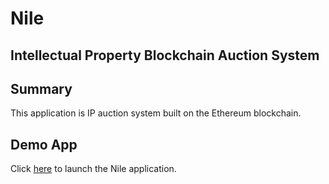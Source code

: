 # Nile
## Intellectual Property Blockchain Auction System

## Summary
This application is IP auction system built on the Ethereum blockchain.

## Demo App
Click [here](Nile/index.html) to launch the Nile application.



